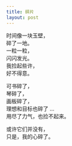 ```yaml
---
title: 碎片
layout: post
---
```


时间像一块玉壁，<br>
碎了一地。<br>
一粒一粒，<br>
闪闪发光。<br>
我捡起些许，<br>
好不得意。<br>

可书碎了，<br>
琴碎了，<br>
画板碎了，<br>
理想和目标也碎了 … <br>
用尽了力气，也捡不起来。<br>

或许它们并没有，<br>
只是，我的心碎了。<br>

